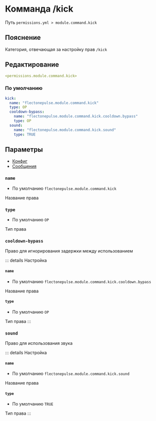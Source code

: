 # Комманда /kick
Путь `permissions.yml > module.command.kick`

## Пояснение
Категория, отвечающая за настройку прав `/kick`

## Редактирование
```yaml
<permissions.module.command.kick>
```

### По умолчанию
```yaml
kick:
  name: "flectonepulse.module.command.kick"
  type: OP
  cooldown-bypass:
    name: "flectonepulse.module.command.kick.cooldown.bypass"
    type: OP
  sound:
    name: "flectonepulse.module.command.kick.sound"
    type: TRUE
```

## Параметры

- [Конфиг](/en/config/module/command/kick/)
- [Сообщения](/en/messages/ru_ru/module/command/kick/)

### `name`
- По умолчанию `flectonepulse.module.command.kick`

Название права

### `type`
- По умолчанию `OP`

Тип права

### `cooldown-bypass`

Право для игнорирования задержки между использованием

::: details Настройка
#### `name`
- По умолчанию `flectonepulse.module.command.kick.cooldown.bypass`

Название права

#### `type`
- По умолчанию `OP`

Тип права
:::

### `sound`

Право для использования звука

::: details Настройка
#### `name`
- По умолчанию `flectonepulse.module.command.kick.sound`

Название права

#### `type`
- По умолчанию `TRUE`

Тип права
:::

<!--@include: @/en/parts/permission.md-->

